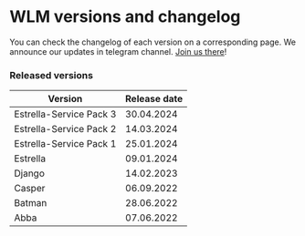 # WLM versions and changelog

You can check the changelog of each version on a corresponding page. We announce our updates in telegram channel. [Join us there](https://t.me/notifyteos)!

### Released versions <a href="#available-graph-api-versions" id="available-graph-api-versions"></a>

| Version                 | Release date |
| ----------------------- | ------------ |
| Estrella-Service Pack 3 | 30.04.2024   |
| Estrella-Service Pack 2 | 14.03.2024   |
| Estrella-Service Pack 1 | 25.01.2024   |
| Estrella                | 09.01.2024   |
| Django                  | 14.02.2023   |
| Casper                  | 06.09.2022   |
| Batman                  | 28.06.2022   |
| Abba                    | 07.06.2022   |
